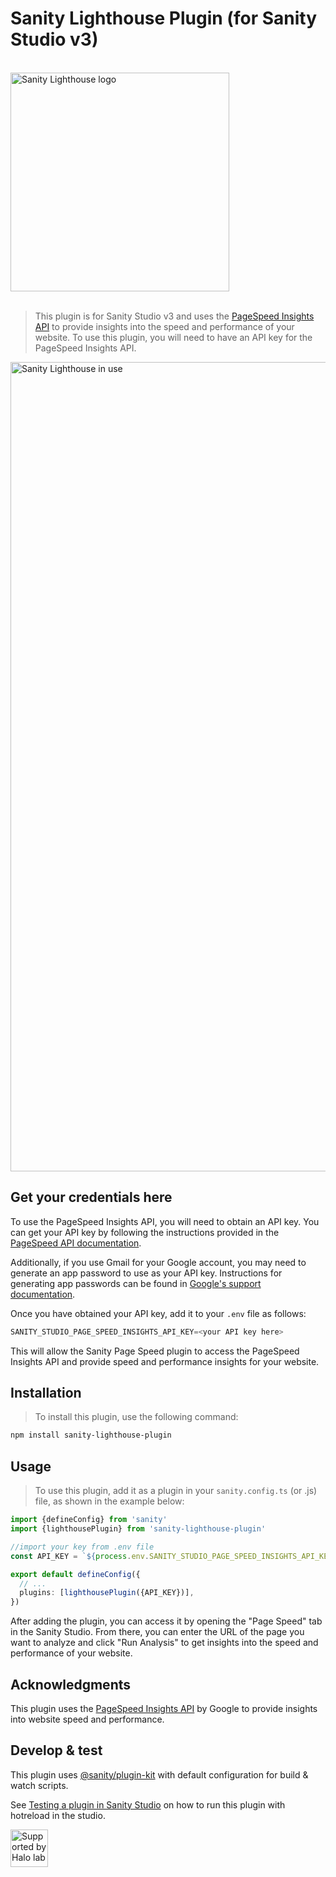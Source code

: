 # Sanity Lighthouse Plugin (for Sanity Studio v3)

<br />
<img width="350" alt="Sanity Lighthouse logo" src="https://github.com/Halo-Lab/sanity-lighthouse-plugin/assets/342951/82ea7822-ac0b-476f-9982-234cb097a5a8">
<br />
<br />

> This plugin is for Sanity Studio v3 and uses the [PageSpeed Insights API](https://developers.google.com/speed/docs/insights/v5/about) to provide insights into the speed and performance of your website. To use this plugin, you will need to have an API key for the PageSpeed Insights API.

<img width="1295" alt="Sanity Lighthouse in use" src="https://github.com/Halo-Lab/sanity-lighthouse-plugin/assets/342951/4fa7137b-0e35-4370-9f5f-68de77cd99bc">

## Get your credentials here

To use the PageSpeed Insights API, you will need to obtain an API key. You can get your API key by following the instructions provided in the [PageSpeed API documentation](https://developers.google.com/speed/docs/insights/v5/get-started#APIKey).

Additionally, if you use Gmail for your Google account, you may need to generate an app password to use as your API key. Instructions for generating app passwords can be found in [Google's support documentation](https://support.google.com/accounts/answer/185833).

Once you have obtained your API key, add it to your `.env` file as follows:

```javascript
SANITY_STUDIO_PAGE_SPEED_INSIGHTS_API_KEY=<your API key here>
```

This will allow the Sanity Page Speed plugin to access the PageSpeed Insights API and provide speed and performance insights for your website.

## Installation

> To install this plugin, use the following command:

```sh
npm install sanity-lighthouse-plugin
```

## Usage

> To use this plugin, add it as a plugin in your `sanity.config.ts` (or .js) file, as shown in the example below:

```ts
import {defineConfig} from 'sanity'
import {lighthousePlugin} from 'sanity-lighthouse-plugin'

//import your key from .env file
const API_KEY = `${process.env.SANITY_STUDIO_PAGE_SPEED_INSIGHTS_API_KEY}`

export default defineConfig({
  // ...
  plugins: [lighthousePlugin({API_KEY})],
})
```

After adding the plugin, you can access it by opening the "Page Speed" tab in the Sanity Studio. From there, you can enter the URL of the page you want to analyze and click "Run Analysis" to get insights into the speed and performance of your website.

## Acknowledgments

This plugin uses the [PageSpeed Insights API](https://developers.google.com/speed/docs/insights/v5/about) by Google to provide insights into website speed and performance.

## Develop & test

This plugin uses [@sanity/plugin-kit](https://github.com/sanity-io/plugin-kit)
with default configuration for build & watch scripts.

See [Testing a plugin in Sanity Studio](https://github.com/sanity-io/plugin-kit#testing-a-plugin-in-sanity-studio)
on how to run this plugin with hotreload in the studio.

<a href="https://www.halo-lab.com/?utm_source=github">
  <img
    src="https://dgestran.sirv.com/Images/supported-by-halolab.png"
    alt="Supported by Halo lab"
    height="60"
  >
</a>
